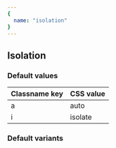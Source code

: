 ```yaml
---
{
  name: "isolation"
}
---
```


## Isolation

### Default values
<!-- defaults.values.start -->
|Classname key|CSS value|
|-------------|---------|
|a            |auto     |
|i            |isolate  |

<!-- defaults.values.end -->


### Default variants
<!-- defaults.variants.start -->

<!-- defaults.variants.end -->
